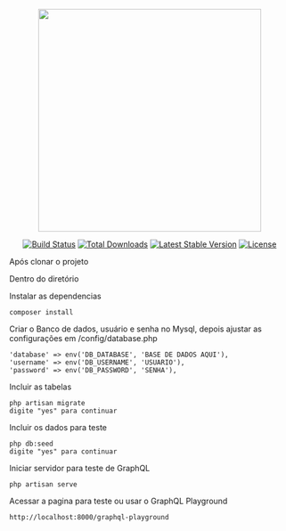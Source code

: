 <p align="center"><img src="https://res.cloudinary.com/dtfbvvkyp/image/upload/v1566331377/laravel-logolockup-cmyk-red.svg" width="400"></p>

<p align="center">
<a href="https://travis-ci.org/laravel/framework"><img src="https://travis-ci.org/laravel/framework.svg" alt="Build Status"></a>
<a href="https://packagist.org/packages/laravel/framework"><img src="https://poser.pugx.org/laravel/framework/d/total.svg" alt="Total Downloads"></a>
<a href="https://packagist.org/packages/laravel/framework"><img src="https://poser.pugx.org/laravel/framework/v/stable.svg" alt="Latest Stable Version"></a>
<a href="https://packagist.org/packages/laravel/framework"><img src="https://poser.pugx.org/laravel/framework/license.svg" alt="License"></a>
</p>


Após clonar o projeto

Dentro do diretório

Instalar as dependencias

    composer install

Criar o Banco de dados, usuário e senha no Mysql, depois ajustar as configurações em 
/config/database.php

    'database' => env('DB_DATABASE', 'BASE DE DADOS AQUI'),
    'username' => env('DB_USERNAME', 'USUARIO'),
    'password' => env('DB_PASSWORD', 'SENHA'),

Incluir as tabelas

    php artisan migrate
    digite "yes" para continuar

Incluir os dados para teste

    php db:seed
    digite "yes" para continuar

Iniciar servidor para teste de GraphQL

    php artisan serve

Acessar a pagina para teste ou usar o GraphQL Playground

    http://localhost:8000/graphql-playground

